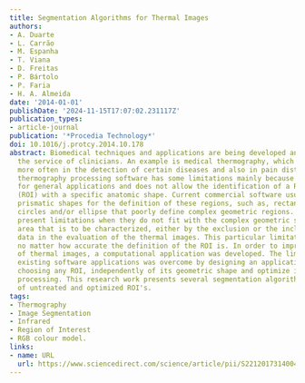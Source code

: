 ```yaml
---
title: Segmentation Algorithms for Thermal Images
authors:
- A. Duarte
- L. Carrão
- M. Espanha
- T. Viana
- D. Freitas
- P. Bártolo
- P. Faria
- H. A. Almeida
date: '2014-01-01'
publishDate: '2024-11-15T17:07:02.231117Z'
publication_types:
- article-journal
publication: '*Procedia Technology*'
doi: 10.1016/j.protcy.2014.10.178
abstract: Biomedical techniques and applications are being developed and placed at
  the service of clinicians. An example is medical thermography, which is being used
  more often in the detection of certain diseases and also in pain distribution. Current
  thermography processing software has some limitations mainly because it is developed
  for general applications and does not allow the identification of a Region Of Interest
  (ROI) with a specific anatomic shape. Current commercial software usually uses regular
  prismatic shapes for the definition of these regions, such as, rectangles, squares,
  circles and/or ellipse that poorly define complex geometric regions. These shapes
  present limitations when they do not fit with the complex geometric shape of the
  area that is to be characterized, either by the exclusion or the inclusion of irrelevant
  data in the evaluation of the thermal images. This particular limitation is observed
  no matter how accurate the definition of the ROI is. In order to improve characterization
  of thermal images, a computational application was developed. The limitations of
  existing software applications was overcome by designing an application that allows
  choosing any ROI, independently of its geometric shape and optimize it for further
  processing. This research work presents several segmentation algorithms and a comparison
  of untreated and optimized ROI's.
tags:
- Thermography
- Image Segmentation
- Infrared
- Region of Interest
- RGB colour model.
links:
- name: URL
  url: https://www.sciencedirect.com/science/article/pii/S2212017314004058
---
```

